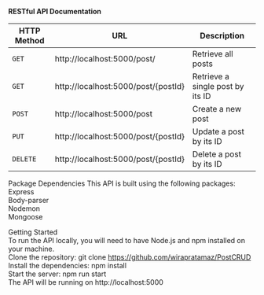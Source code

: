 **RESTful API Documentation**

|HTTP Method|URL|Description|
|---|---|---|
|`GET`|http://localhost:5000/post/ | Retrieve all posts |
|`GET`|http://localhost:5000/post/{postId} | Retrieve a single post by its ID |
|`POST`|http://localhost:5000/post | Create a new post |
|`PUT`|http://localhost:5000/post/{postId} | Update a post by its ID |
|`DELETE`|http://localhost:5000/post/{postId} | Delete a post by its ID |

Package Dependencies
This API is built using the following packages:
<br>
Express
<br>
Body-parser 
<br>
Nodemon
<br>
Mongoose
<br>

Getting Started
<br>
To run the API locally, you will need to have Node.js and npm installed on your machine.
<br>
Clone the repository: git clone https://github.com/wirapratamaz/PostCRUD
<br>
Install the dependencies: npm install 
<br>
Start the server: npm run start
<br>
The API will be running on http://localhost:5000
